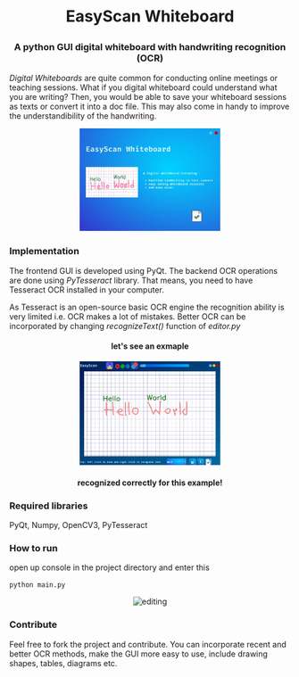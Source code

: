 <h1 align="center">
<p>EasyScan Whiteboard
</h1>
<h3 align="center">
<p>A python GUI digital whiteboard with handwriting recognition (OCR)
</h3>

*Digital Whiteboards* are quite common for conducting online meetings or teaching sessions. What if you digital whiteboard could understand what you are writing? Then, you would be able to save your whiteboard sessions as texts or convert it into a doc file. This may also come in handy to improve the understandibility of the handwriting. 

<p align="center">
 <img alt="cover" src="https://github.com/Zedd1558/EasyScan-OCR-Whiteboard/blob/master/demo/firstPage.jpg" height="50%" width="50%">
</p>


### Implementation
The frontend GUI is developed using PyQt. The backend OCR operations are done using *PyTesseract* library. That means, you need to have Tesseract OCR installed in your computer. 

As Tesseract is an open-source basic OCR engine the recognition ability is very limited i.e. OCR makes a lot of mistakes. Better OCR can be incorporated by changing *recognizeText()* function of *editor.py*

<h4 align="center">
<p>let's see an exmaple
</h4>
<p align="center">
 <img alt="editing" src="https://github.com/Zedd1558/EasyScan-OCR-Whiteboard/blob/master/demo/editpage.jpg" height="50%" width="50%">
</p>
<h4 align="center">
<p>recognized correctly for this example!
</h4>

### Required libraries
PyQt, Numpy, OpenCV3, PyTesseract

### How to run
open up console in the project directory and enter this 
```
python main.py
```
<p align="center">
 <img alt="editing" src="https://github.com/Zedd1558/EasyScan-OCR-Whiteboard/blob/master/demo/demo3.jpg">
</p>


### Contribute
Feel free to fork the project and contribute. You can incorporate recent and better OCR methods, make the GUI more easy to use, include drawing shapes, tables, diagrams etc.


